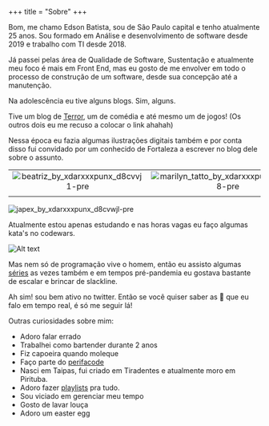 +++
title = "Sobre"
+++


Bom, me chamo Edson Batista, sou de São Paulo capital e tenho atualmente 25 anos.
Sou formado em Análise e desenvolvimento de software desde 2019 e trabalho com TI 
desde 2018.

Já passei pelas área de Qualidade de Software, Sustentação
e atualmente meu foco é mais em Front End, mas eu gosto de me envolver 
em todo o processo de construção de um software, desde sua concepção até a manutenção.

Na adolescência eu tive alguns blogs. Sim, alguns.

Tive um blog de [Terror](https://dunkell.blogspot.com/), um de comédia e até mesmo um de jogos!
(Os outros dois eu me recuso a colocar o link ahahah)


Nessa época eu fazia algumas ilustrações digitais também e por conta disso fui convidado por um conhecido de Fortaleza a escrever no blog dele sobre o assunto.

|                                                                                                                                             |                                                                                                                                                   |
| :-----------------------------------------------------------------------------------------------------------------------------------------: | :-----------------------------------------------------------------------------------------------------------------------------------------------: |
| ![beatriz_by_xdarxxxpunx_d8cvvj1-pre](https://user-images.githubusercontent.com/36284169/93804820-3912b580-fc1d-11ea-9e36-9e976375e657.jpg) | ![marilyn_tatto_by_xdarxxxpunx_d33lqz8-pre](https://user-images.githubusercontent.com/36284169/93804975-6a8b8100-fc1d-11ea-8903-f4f810e2df06.jpg) |
|                                                                                                                                             |

![japex_by_xdarxxxpunx_d8cvwjl-pre](https://user-images.githubusercontent.com/36284169/93805140-acb4c280-fc1d-11ea-95c0-f7c5c9ea5e18.jpg)


Atualmente estou apenas estudando e nas horas vagas eu faço algumas kata's no codewars.

![Alt text](https://www.codewars.com/users/jreeeedd/badges/large)

Mas nem só de programação vive o homem, então eu assisto algumas [séries](https://www.tvtime.com/en/user/29979508/profile
) as vezes também e em tempos pré-pandemia eu gostava bastante de escalar e brincar de slackline.

Ah sim! sou bem ativo no twitter. Então se você quiser saber as 💩 que eu falo em tempo real, é só me seguir lá! 

Outras curiosidades sobre mim:

- Adoro falar errado
- Trabalhei como bartender durante 2 anos
- Fiz capoeira quando moleque
- Faço parte do [perifacode](https://perifacode.com/)
- Nasci em Taipas, fui criado em Tiradentes e atualmente moro em Pirituba.
- Adoro fazer [playlists](https://open.spotify.com/user/xusp3qsfljlqe9qov922qc1z7) pra tudo.
- Sou viciado em gerenciar meu tempo
- Gosto de lavar louça
- Adoro um easter egg